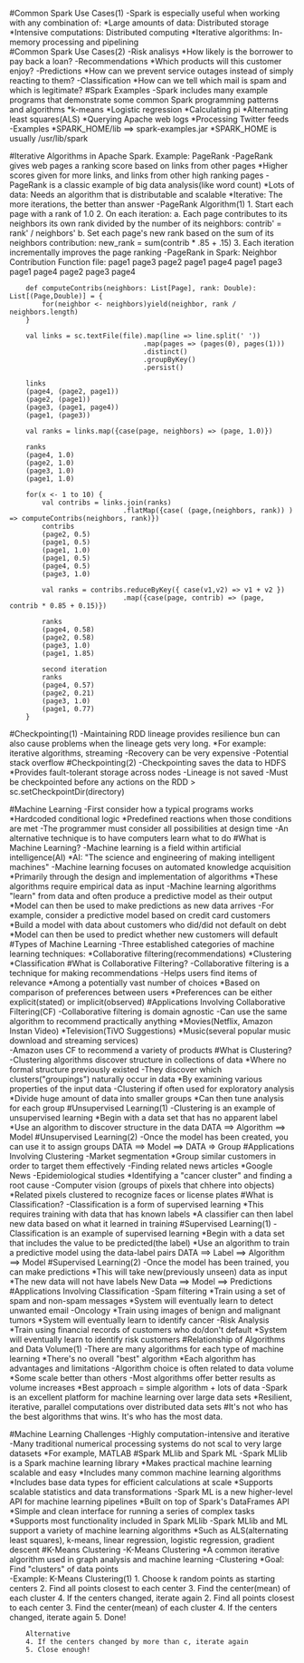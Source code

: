 #Common Spark Use Cases(1)
	-Spark is especially useful when working with any combination of:
		*Large amounts of data: Distributed storage
		*Intensive computations: Distributed computing
		*Iterative algorithms: In-memory processing and pipelining	
#Common Spark Use Cases(2)
	-Risk analisys 
		*How likely is the borrower to pay back a loan?
	-Recommendations
		*Which products will this customer enjoy?
	-Predictions
		*How can we prevent service outages instead of simply reacting to them?
	-Classification
		*How can we tell which mail is spam and which is legitimate?
#Spark Examples
	-Spark includes many example programs that demonstrate some common Spark programming patterns and algorithms
		*k-means
		*Logistic regression
		*Calculating pi
		*Alternating least squares(ALS)
		*Querying Apache web logs
		*Processing Twitter feeds
	-Examples
		*SPARK_HOME/lib ==> spark-examples.jar
		*SPARK_HOME is usually /usr/lib/spark
		
#Iterative Algorithms in Apache Spark. Example: PageRank
	-PageRank gives web pages a ranking score based on links from other pages
		*Higher scores given for more links, and links from other high ranking pages
	-PageRank is a classic example of big data analysis(like word count)
		*Lots of data: Needs an algorithm that is distributable and scalable
		*Iterative: The more iterations, the better than answer
	-PageRank Algorithm(1)
		1. Start each page with a rank of 1.0
		2. On each iteration:
			a. Each page contributes to its neighbors its own rank divided by the number of its neighbors: contrib' = rank' / neighbors'
			b. Set each page's new rank based on the sum of its neighbors contribution: new_rank = sum(contrib * .85 + .15)
		3. Each iteration incrementally improves the page ranking
	-PageRank in Spark: Neighbor Contribution Function
		file:
		page1 page3
		page2 page1
		page4 page1
		page3 page1
		page4 page2
		page3 page4
	
		def computeContribs(neighbors: List[Page], rank: Double): List[(Page,Double)] = {
			for(neighbor <- neighbors)yield(neighbor, rank / neighbors.length)
		}						
		
		val links = sc.textFile(file).map(line => line.split(' '))
		                             .map(pages => (pages(0), pages(1)))
		                             .distinct()	
		                             .groupByKey()
		                             .persist()
		
		links
		(page4, (page2, page1))
		(page2, (page1))
		(page3, (page1, page4))
		(page1, (page3))            
		
		val ranks = links.map({case(page, neighbors) => (page, 1.0)})
		
		ranks
		(page4, 1.0)
		(page2, 1.0)
		(page3, 1.0)
		(page1, 1.0)          
		
		for(x <- 1 to 10) {
			val contribs = links.join(ranks)
			                    .flatMap({case( (page,(neighbors, rank)) ) => computeContribs(neighbors, rank)})
			contribs
			(page2, 0.5)
			(page1, 0.5)
			(page1, 1.0)
			(page1, 0.5)
			(page4, 0.5)
			(page3, 1.0)    
			
			val ranks = contribs.reduceByKey({ case(v1,v2) => v1 + v2 })         
			                    .map({case(page, contrib) => (page, contrib * 0.85 + 0.15)}) 
			
			ranks
			(page4, 0.58)
			(page2, 0.58)
			(page3, 1.0)
			(page1, 1.85)       
			
			second iteration
			ranks
			(page4, 0.57)
			(page2, 0.21)
			(page3, 1.0)
			(page1, 0.77)			                   
		}       		
		
#Checkpointing(1)
	-Maintaining RDD lineage provides resilience bun can also cause problems when the lineage gets very long.
		*For example: iterative algorithms, streaming
	-Recovery can be very expensive
	-Potential stack overflow
#Checkpointing(2)
	-Checkpointing saves the data to HDFS
		*Provides fault-tolerant storage across nodes
	-Lineage is not saved
	-Must be checkpointed before any actions on the RDD
		> sc.setCheckpointDir(directory)				
		
#Machine Learning
	-First consider how a typical programs works
		*Hardcoded conditional logic
		*Predefined reactions when those conditions are met
	-The programmer must consider all possibilities at design time
	-An alternative technique is to have computers learn what to do
#What is Machine Learning?
	-Machine learning is a field within artificial intelligence(AI)
		*AI: "The science and engineering of making intelligent machines"
	-Machine learning focuses on automated knowledge acquisition
		*Primarily through the design and implementation of algorithms
		*These algorithms require empirical data as input
	-Machine learning algorithms "learn" from data and often produce a predictive model as their output
		*Model can then be used to make predictions as new data arrives
	-For example, consider a predictive model based on credit card customers
		*Build a model with data about customers who did/did not default on debt
		*Model can then be used to predict whether new customers will default
#Types of Machine Learning
	-Three established categories of machine learning techniques:
		*Collaborative filtering(recommendations)
		*Clustering
		*Classification
#What is Collaborative Filtering?
	-Collaborative filtering is a technique for making recommendations
	-Helps users find items of relevance
		*Among a potentially vast number of choices
		*Based on comparison of preferences between users
		*Preferences can be either explicit(stated) or implicit(observed)
#Applications Involving Collaborative Filtering(CF)
	-Collaborative filtering is domain agnostic
	-Can use the same algorithm to recommend practically anything
		*Movies(Netflix, Amazon Instan Video)
		*Television(TiVO Suggestions)
		*Music(several popular music download and streaming services)		
	-Amazon uses CF to recommend a variety of products
#What is Clustering?
	-Clustering algorithms discover structure in collections of data
		*Where no formal structure previously existed
	-They discover which clusters("groupings") naturally occur in data
		*By examining various properties of the input data
	-Clustering if often used for exploratory analysis
		*Divide huge amount of data into smaller groups
		*Can then tune analysis for each group
#Unsupervised Learning(1)
	-Clustering is an example of unsupervised learning
		*Begin with a data set that has no apparent label
		*Use an algorithm to discover structure in the data
			DATA ==> Algorithm ==> Model
#Unsupervised Learning(2)
	-Once the model has been created, you can use it to assign groups
			DATA ==> Model ==> DATA => Group
#Applications Involving Clustering
	-Market segmentation
		*Group similar customers in order to target them effectively
	-Finding related news articles
		*Google News
	-Epidemiological studies
		*Identifying a "cancer cluster" and finding a root cause
	-Computer vision (groups of pixels that chhere into objects)
		*Related pixels clustered to recognize faces or license plates
#What is Classification?
	-Classification is a form of supervised learning
		*This requires training with data that has known labels
		*A classifier can then label new data based on what it learned in training
#Supervised Learning(1)
	-Classification is an example of supervised learning
		*Begin with a data set that includes the value to be predicted(the label)
		*Use an algorithm to train a predictive model using the data-label pairs
			DATA ==> Label ==> Algorithm ==> Model
#Supervised Learning(2)
	-Once the model has been trained, you can make predictions
		*This will take new(previously unseen) data as input
		*The new data will not have labels
			New Data ==> Model ==> Predictions
#Applications Involving Classification
	-Spam filtering
		*Train using a set of spam and non-spam messages
		*System will eventually learn to detect unwanted email
	-Oncology
		*Train using images of benign and malignant tumors
		*System will eventually learn to identify cancer
	-Risk Analysis
		*Train using financial records of customers who do/don't default
		*System will eventually learn to identify risk customers
#Relationship of Algorithms and Data Volume(1)
	-There are many algorithms for each type of machine learning
		*There's no overall "best" algorithm
		*Each algorithm has advantages and limitations
	-Algorithm choice is often related to data volume		
		*Some scale better than others
	-Most algorithms offer better results as volume increases
		*Best approach = simple algorithm + lots of data
	-Spark is an excellent platform for machine learning over large data sets
		*Resilient, iterative, parallel computations over distributed data sets
#It's not who has the best algorithms that wins. It's who has the most data.

#Machine Learning Challenges
	-Highly computation-intensive and iterative
	-Many traditional numerical processing systems do not scal to very large datasets
		*For example, MATLAB
#Spark MLlib and Spark ML
	-Spark MLlib is a Spark machine learning library
		*Makes practical machine learning scalable and easy
		*Includes many common machine learning algorithms
		*Includes base data types for efficient calculations at scale
		*Supports scalable statistics and data transformations
	-Spark ML is a new higher-level API for machine learning pipelines
		*Built on top of Spark's DataFrames API
		*Simple and clean interface for running a series of complex tasks
		*Supports most functionality included in Spark MLlib
	-Spark MLlib and ML support a variety of machine learning algorithms
		*Such as ALS(alternating least squares), k-means, linear regression, logistic regression, gradient descent
#K-Means Clustering
	-K-Means Clustering
		*A common iterative algorithm used in graph analysis and machine learning
	-Clustering
		*Goal: Find "clusters" of data points	
	-Example: K-Means Clustering(1)
		1. Choose k random points as starting centers
		2. Find all points closest to each center
		3. Find the center(mean) of each cluster
		4. If the centers changed, iterate again
			2. Find all points closest to each center
			3. Find the center(mean) of each cluster
			4. If the centers changed, iterate again
		5. Done!
		
		Alternative
		4. If the centers changed by more than c, iterate again
		5. Close enough!																																																						
			
